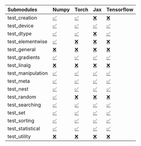 | Submodules        | Numpy                                                                                                                           | Torch                                                                                                                           | Jax                                                                                                                             | Tensorflow                                                                                                                      |
|:------------------|:--------------------------------------------------------------------------------------------------------------------------------|:--------------------------------------------------------------------------------------------------------------------------------|:--------------------------------------------------------------------------------------------------------------------------------|:--------------------------------------------------------------------------------------------------------------------------------|
| test_creation     | <a href="https://github.com/unifyai/ivy/runs/8164132398?check_suite_focus=true" rel="noopener noreferrer" target="_blank">✅</a> | <a href="https://github.com/unifyai/ivy/runs/8164133747?check_suite_focus=true" rel="noopener noreferrer" target="_blank">✅</a> | <a href="https://github.com/unifyai/ivy/runs/8164135038?check_suite_focus=true" rel="noopener noreferrer" target="_blank">❌</a> | <a href="https://github.com/unifyai/ivy/runs/8164136146?check_suite_focus=true" rel="noopener noreferrer" target="_blank">❌</a> |
| test_device       | <a href="https://github.com/unifyai/ivy/runs/8164132455?check_suite_focus=true" rel="noopener noreferrer" target="_blank">✅</a> | <a href="https://github.com/unifyai/ivy/runs/8164133852?check_suite_focus=true" rel="noopener noreferrer" target="_blank">✅</a> | <a href="https://github.com/unifyai/ivy/runs/8164135123?check_suite_focus=true" rel="noopener noreferrer" target="_blank">✅</a> | <a href="https://github.com/unifyai/ivy/runs/8164136219?check_suite_focus=true" rel="noopener noreferrer" target="_blank">✅</a> |
| test_dtype        | <a href="https://github.com/unifyai/ivy/runs/8164132514?check_suite_focus=true" rel="noopener noreferrer" target="_blank">✅</a> | <a href="https://github.com/unifyai/ivy/runs/8164133947?check_suite_focus=true" rel="noopener noreferrer" target="_blank">✅</a> | <a href="https://github.com/unifyai/ivy/runs/8164135209?check_suite_focus=true" rel="noopener noreferrer" target="_blank">❌</a> | <a href="https://github.com/unifyai/ivy/runs/8164136283?check_suite_focus=true" rel="noopener noreferrer" target="_blank">✅</a> |
| test_elementwise  | <a href="https://github.com/unifyai/ivy/runs/8164132592?check_suite_focus=true" rel="noopener noreferrer" target="_blank">✅</a> | <a href="https://github.com/unifyai/ivy/runs/8164134023?check_suite_focus=true" rel="noopener noreferrer" target="_blank">❌</a> | <a href="https://github.com/unifyai/ivy/runs/8164135295?check_suite_focus=true" rel="noopener noreferrer" target="_blank">❌</a> | <a href="https://github.com/unifyai/ivy/runs/8164136378?check_suite_focus=true" rel="noopener noreferrer" target="_blank">❌</a> |
| test_general      | <a href="https://github.com/unifyai/ivy/runs/8164132669?check_suite_focus=true" rel="noopener noreferrer" target="_blank">❌</a> | <a href="https://github.com/unifyai/ivy/runs/8164134109?check_suite_focus=true" rel="noopener noreferrer" target="_blank">❌</a> | <a href="https://github.com/unifyai/ivy/runs/8164135352?check_suite_focus=true" rel="noopener noreferrer" target="_blank">❌</a> | <a href="https://github.com/unifyai/ivy/runs/8164136445?check_suite_focus=true" rel="noopener noreferrer" target="_blank">❌</a> |
| test_gradients    | <a href="https://github.com/unifyai/ivy/runs/8164132761?check_suite_focus=true" rel="noopener noreferrer" target="_blank">✅</a> | <a href="https://github.com/unifyai/ivy/runs/8164134178?check_suite_focus=true" rel="noopener noreferrer" target="_blank">✅</a> | <a href="https://github.com/unifyai/ivy/runs/8164135427?check_suite_focus=true" rel="noopener noreferrer" target="_blank">✅</a> | <a href="https://github.com/unifyai/ivy/runs/8164136538?check_suite_focus=true" rel="noopener noreferrer" target="_blank">✅</a> |
| test_linalg       | <a href="https://github.com/unifyai/ivy/runs/8164132845?check_suite_focus=true" rel="noopener noreferrer" target="_blank">❌</a> | <a href="https://github.com/unifyai/ivy/runs/8164134244?check_suite_focus=true" rel="noopener noreferrer" target="_blank">❌</a> | <a href="https://github.com/unifyai/ivy/runs/8164135497?check_suite_focus=true" rel="noopener noreferrer" target="_blank">❌</a> | <a href="https://github.com/unifyai/ivy/runs/8164136603?check_suite_focus=true" rel="noopener noreferrer" target="_blank">❌</a> |
| test_manipulation | <a href="https://github.com/unifyai/ivy/runs/8164132911?check_suite_focus=true" rel="noopener noreferrer" target="_blank">✅</a> | <a href="https://github.com/unifyai/ivy/runs/8164134309?check_suite_focus=true" rel="noopener noreferrer" target="_blank">✅</a> | <a href="https://github.com/unifyai/ivy/runs/8164135571?check_suite_focus=true" rel="noopener noreferrer" target="_blank">✅</a> | <a href="https://github.com/unifyai/ivy/runs/8164136694?check_suite_focus=true" rel="noopener noreferrer" target="_blank">✅</a> |
| test_meta         | <a href="https://github.com/unifyai/ivy/runs/8164132997?check_suite_focus=true" rel="noopener noreferrer" target="_blank">✅</a> | <a href="https://github.com/unifyai/ivy/runs/8164134363?check_suite_focus=true" rel="noopener noreferrer" target="_blank">✅</a> | <a href="https://github.com/unifyai/ivy/runs/8164135632?check_suite_focus=true" rel="noopener noreferrer" target="_blank">✅</a> | <a href="https://github.com/unifyai/ivy/runs/8164136765?check_suite_focus=true" rel="noopener noreferrer" target="_blank">✅</a> |
| test_nest         | <a href="https://github.com/unifyai/ivy/runs/8164133068?check_suite_focus=true" rel="noopener noreferrer" target="_blank">✅</a> | <a href="https://github.com/unifyai/ivy/runs/8164134458?check_suite_focus=true" rel="noopener noreferrer" target="_blank">✅</a> | <a href="https://github.com/unifyai/ivy/runs/8164135680?check_suite_focus=true" rel="noopener noreferrer" target="_blank">✅</a> | <a href="https://github.com/unifyai/ivy/runs/8164136861?check_suite_focus=true" rel="noopener noreferrer" target="_blank">✅</a> |
| test_random       | <a href="https://github.com/unifyai/ivy/runs/8164133125?check_suite_focus=true" rel="noopener noreferrer" target="_blank">✅</a> | <a href="https://github.com/unifyai/ivy/runs/8164134635?check_suite_focus=true" rel="noopener noreferrer" target="_blank">❌</a> | <a href="https://github.com/unifyai/ivy/runs/8164135748?check_suite_focus=true" rel="noopener noreferrer" target="_blank">❌</a> | <a href="https://github.com/unifyai/ivy/runs/8164136947?check_suite_focus=true" rel="noopener noreferrer" target="_blank">❌</a> |
| test_searching    | <a href="https://github.com/unifyai/ivy/runs/8164133219?check_suite_focus=true" rel="noopener noreferrer" target="_blank">✅</a> | <a href="https://github.com/unifyai/ivy/runs/8164134687?check_suite_focus=true" rel="noopener noreferrer" target="_blank">✅</a> | <a href="https://github.com/unifyai/ivy/runs/8164135801?check_suite_focus=true" rel="noopener noreferrer" target="_blank">✅</a> | <a href="https://github.com/unifyai/ivy/runs/8164137022?check_suite_focus=true" rel="noopener noreferrer" target="_blank">✅</a> |
| test_set          | <a href="https://github.com/unifyai/ivy/runs/8164133317?check_suite_focus=true" rel="noopener noreferrer" target="_blank">✅</a> | <a href="https://github.com/unifyai/ivy/runs/8164134740?check_suite_focus=true" rel="noopener noreferrer" target="_blank">✅</a> | <a href="https://github.com/unifyai/ivy/runs/8164135875?check_suite_focus=true" rel="noopener noreferrer" target="_blank">✅</a> | <a href="https://github.com/unifyai/ivy/runs/8164137080?check_suite_focus=true" rel="noopener noreferrer" target="_blank">✅</a> |
| test_sorting      | <a href="https://github.com/unifyai/ivy/runs/8164133395?check_suite_focus=true" rel="noopener noreferrer" target="_blank">✅</a> | <a href="https://github.com/unifyai/ivy/runs/8164134801?check_suite_focus=true" rel="noopener noreferrer" target="_blank">✅</a> | <a href="https://github.com/unifyai/ivy/runs/8164135950?check_suite_focus=true" rel="noopener noreferrer" target="_blank">✅</a> | <a href="https://github.com/unifyai/ivy/runs/8164137153?check_suite_focus=true" rel="noopener noreferrer" target="_blank">✅</a> |
| test_statistical  | <a href="https://github.com/unifyai/ivy/runs/8164133494?check_suite_focus=true" rel="noopener noreferrer" target="_blank">✅</a> | <a href="https://github.com/unifyai/ivy/runs/8164134896?check_suite_focus=true" rel="noopener noreferrer" target="_blank">✅</a> | <a href="https://github.com/unifyai/ivy/runs/8164136026?check_suite_focus=true" rel="noopener noreferrer" target="_blank">✅</a> | <a href="https://github.com/unifyai/ivy/runs/8164137214?check_suite_focus=true" rel="noopener noreferrer" target="_blank">✅</a> |
| test_utility      | <a href="https://github.com/unifyai/ivy/runs/8164133642?check_suite_focus=true" rel="noopener noreferrer" target="_blank">❌</a> | <a href="https://github.com/unifyai/ivy/runs/8164134969?check_suite_focus=true" rel="noopener noreferrer" target="_blank">❌</a> | <a href="https://github.com/unifyai/ivy/runs/8164136097?check_suite_focus=true" rel="noopener noreferrer" target="_blank">❌</a> | <a href="https://github.com/unifyai/ivy/runs/8164137300?check_suite_focus=true" rel="noopener noreferrer" target="_blank">❌</a> |